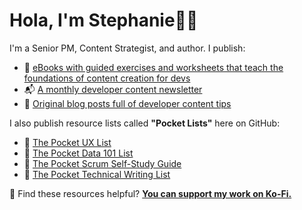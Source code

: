 # Hola, I'm Stephanie👋🏽

I'm a Senior PM, Content Strategist, and author. I publish:

- 📖 [eBooks with guided exercises and worksheets that teach the foundations of content creation for devs](www.developersguidetocontent.com)
- 📬 [A monthly developer content newsletter](http://bit.ly/devcontentdigest)
- 📝 [Original blog posts full of developer content tips](www.stephaniemorillo.co/blog)


I also publish resource lists called **"Pocket Lists"** here on GitHub:

- 📌 [The Pocket UX List](https://github.com/rubymorillo/pocket-ux-list)
- 📌 [The Pocket Data 101 List](https://github.com/rubymorillo/pocket-data-101-list)
- 📌 [The Pocket Scrum Self-Study Guide](https://github.com/rubymorillo/pocket-scrum-self-study-list)
- 📌 [The Pocket Technical Writing List](https://github.com/rubymorillo/pocket-tech-writing-list)


💫 Find these resources helpful? [**You can support my work on Ko-Fi.**](www.ko-fi.com/stephaniemorillo.com)
